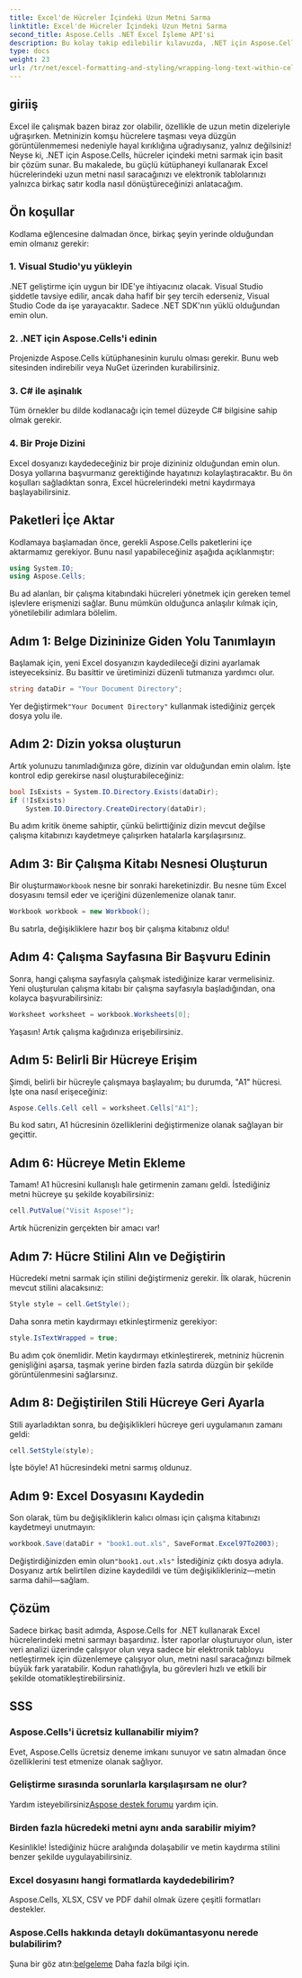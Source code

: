 ```yaml
---
title: Excel'de Hücreler İçindeki Uzun Metni Sarma
linktitle: Excel'de Hücreler İçindeki Uzun Metni Sarma
second_title: Aspose.Cells .NET Excel İşleme API'si
description: Bu kolay takip edilebilir kılavuzda, .NET için Aspose.Cells ile uzun metinleri Excel hücrelerine nasıl saracağınızı öğrenin. E-tablolarınızı zahmetsizce dönüştürün.
type: docs
weight: 23
url: /tr/net/excel-formatting-and-styling/wrapping-long-text-within-cells/
---
```

## giriiş
Excel ile çalışmak bazen biraz zor olabilir, özellikle de uzun metin dizeleriyle uğraşırken. Metninizin komşu hücrelere taşması veya düzgün görüntülenmemesi nedeniyle hayal kırıklığına uğradıysanız, yalnız değilsiniz! Neyse ki, .NET için Aspose.Cells, hücreler içindeki metni sarmak için basit bir çözüm sunar. Bu makalede, bu güçlü kütüphaneyi kullanarak Excel hücrelerindeki uzun metni nasıl saracağınızı ve elektronik tablolarınızı yalnızca birkaç satır kodla nasıl dönüştüreceğinizi anlatacağım. 
## Ön koşullar
Kodlama eğlencesine dalmadan önce, birkaç şeyin yerinde olduğundan emin olmanız gerekir:
### 1. Visual Studio'yu yükleyin
.NET geliştirme için uygun bir IDE'ye ihtiyacınız olacak. Visual Studio şiddetle tavsiye edilir, ancak daha hafif bir şey tercih ederseniz, Visual Studio Code da işe yarayacaktır. Sadece .NET SDK'nın yüklü olduğundan emin olun.
### 2. .NET için Aspose.Cells'i edinin
Projenizde Aspose.Cells kütüphanesinin kurulu olması gerekir. Bunu web sitesinden indirebilir veya NuGet üzerinden kurabilirsiniz.
### 3. C# ile aşinalık
Tüm örnekler bu dilde kodlanacağı için temel düzeyde C# bilgisine sahip olmak gerekir.
### 4. Bir Proje Dizini
Excel dosyanızı kaydedeceğiniz bir proje dizininiz olduğundan emin olun. Dosya yollarına başvurmanız gerektiğinde hayatınızı kolaylaştıracaktır.
Bu ön koşulları sağladıktan sonra, Excel hücrelerindeki metni kaydırmaya başlayabilirsiniz.
## Paketleri İçe Aktar
Kodlamaya başlamadan önce, gerekli Aspose.Cells paketlerini içe aktarmamız gerekiyor. Bunu nasıl yapabileceğiniz aşağıda açıklanmıştır:
```csharp
using System.IO;
using Aspose.Cells;
```
Bu ad alanları, bir çalışma kitabındaki hücreleri yönetmek için gereken temel işlevlere erişmenizi sağlar.
Bunu mümkün olduğunca anlaşılır kılmak için, yönetilebilir adımlara bölelim.
## Adım 1: Belge Dizininize Giden Yolu Tanımlayın
Başlamak için, yeni Excel dosyanızın kaydedileceği dizini ayarlamak isteyeceksiniz. Bu basittir ve üretiminizi düzenli tutmanıza yardımcı olur.
```csharp
string dataDir = "Your Document Directory";
```
 Yer değiştirmek`"Your Document Directory"` kullanmak istediğiniz gerçek dosya yolu ile.
## Adım 2: Dizin yoksa oluşturun
Artık yolunuzu tanımladığınıza göre, dizinin var olduğundan emin olalım. İşte kontrol edip gerekirse nasıl oluşturabileceğiniz:
```csharp
bool IsExists = System.IO.Directory.Exists(dataDir);
if (!IsExists)
    System.IO.Directory.CreateDirectory(dataDir);
```
Bu adım kritik öneme sahiptir, çünkü belirttiğiniz dizin mevcut değilse çalışma kitabınızı kaydetmeye çalışırken hatalarla karşılaşırsınız.
## Adım 3: Bir Çalışma Kitabı Nesnesi Oluşturun
 Bir oluşturma`Workbook` nesne bir sonraki hareketinizdir. Bu nesne tüm Excel dosyasını temsil eder ve içeriğini düzenlemenize olanak tanır.
```csharp
Workbook workbook = new Workbook();
```
Bu satırla, değişikliklere hazır boş bir çalışma kitabınız oldu!
## Adım 4: Çalışma Sayfasına Bir Başvuru Edinin
Sonra, hangi çalışma sayfasıyla çalışmak istediğinize karar vermelisiniz. Yeni oluşturulan çalışma kitabı bir çalışma sayfasıyla başladığından, ona kolayca başvurabilirsiniz:
```csharp
Worksheet worksheet = workbook.Worksheets[0];
```
Yaşasın! Artık çalışma kağıdınıza erişebilirsiniz.
## Adım 5: Belirli Bir Hücreye Erişim
Şimdi, belirli bir hücreyle çalışmaya başlayalım; bu durumda, "A1" hücresi. İşte ona nasıl erişeceğiniz:
```csharp
Aspose.Cells.Cell cell = worksheet.Cells["A1"];
```
Bu kod satırı, A1 hücresinin özelliklerini değiştirmenize olanak sağlayan bir geçittir.
## Adım 6: Hücreye Metin Ekleme
Tamam! A1 hücresini kullanışlı hale getirmenin zamanı geldi. İstediğiniz metni hücreye şu şekilde koyabilirsiniz:
```csharp
cell.PutValue("Visit Aspose!");
```
Artık hücrenizin gerçekten bir amacı var!
## Adım 7: Hücre Stilini Alın ve Değiştirin
Hücredeki metni sarmak için stilini değiştirmeniz gerekir. İlk olarak, hücrenin mevcut stilini alacaksınız:
```csharp
Style style = cell.GetStyle();
```
Daha sonra metin kaydırmayı etkinleştirmeniz gerekiyor:
```csharp
style.IsTextWrapped = true;
```
Bu adım çok önemlidir. Metin kaydırmayı etkinleştirerek, metniniz hücrenin genişliğini aşarsa, taşmak yerine birden fazla satırda düzgün bir şekilde görüntülenmesini sağlarsınız.
## Adım 8: Değiştirilen Stili Hücreye Geri Ayarla
Stili ayarladıktan sonra, bu değişiklikleri hücreye geri uygulamanın zamanı geldi:
```csharp
cell.SetStyle(style);
```
İşte böyle! A1 hücresindeki metni sarmış oldunuz.
## Adım 9: Excel Dosyasını Kaydedin
Son olarak, tüm bu değişikliklerin kalıcı olması için çalışma kitabınızı kaydetmeyi unutmayın:
```csharp
workbook.Save(dataDir + "book1.out.xls", SaveFormat.Excel97To2003);
```
 Değiştirdiğinizden emin olun`"book1.out.xls"` İstediğiniz çıktı dosya adıyla. Dosyanız artık belirtilen dizine kaydedildi ve tüm değişiklikleriniz—metin sarma dahil—sağlam.
## Çözüm
Sadece birkaç basit adımda, Aspose.Cells for .NET kullanarak Excel hücrelerindeki metni sarmayı başardınız. İster raporlar oluşturuyor olun, ister veri analizi üzerinde çalışıyor olun veya sadece bir elektronik tabloyu netleştirmek için düzenlemeye çalışıyor olun, metni nasıl saracağınızı bilmek büyük fark yaratabilir. Kodun rahatlığıyla, bu görevleri hızlı ve etkili bir şekilde otomatikleştirebilirsiniz.
## SSS
### Aspose.Cells'i ücretsiz kullanabilir miyim?  
Evet, Aspose.Cells ücretsiz deneme imkanı sunuyor ve satın almadan önce özelliklerini test etmenize olanak sağlıyor.
### Geliştirme sırasında sorunlarla karşılaşırsam ne olur?  
 Yardım isteyebilirsiniz[Aspose destek forumu](https://forum.aspose.com/c/cells/9) yardım için.
### Birden fazla hücredeki metni aynı anda sarabilir miyim?  
Kesinlikle! İstediğiniz hücre aralığında dolaşabilir ve metin kaydırma stilini benzer şekilde uygulayabilirsiniz.
### Excel dosyasını hangi formatlarda kaydedebilirim?  
Aspose.Cells, XLSX, CSV ve PDF dahil olmak üzere çeşitli formatları destekler.
### Aspose.Cells hakkında detaylı dokümantasyonu nerede bulabilirim?  
 Şuna bir göz atın:[belgeleme](https://reference.aspose.com/cells/net/) Daha fazla bilgi için.